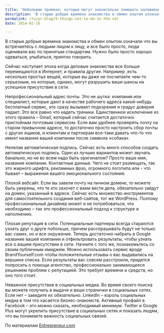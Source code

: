 ```yaml
---
title: 'Небольшие промахи, которые могут значительно помешать налаживанию связей'
description: 'В старые добрые времена знакомства и обмен опытом означали что вы встречаетесь с людьми лицом к лицу, и все было просто, люди оценивали вас по принятым стандартам. Нужно было просто хорошо одеваться, улыбаться, приятно говорить.'
permalink: /ru/pr-blog/5-things-not-to-do-in-the-net
date: 2014-02-16

---
```


В старые добрые времена знакомства и обмен опытом означали что вы встречаетесь с людьми лицом к лицу, и все было просто, люди оценивали вас по принятым стандартам. Нужно было просто хорошо одеваться, улыбаться, приятно говорить.

Сейчас наступает эпоха когда деловые знакомства все больше перемещаются в Интернет, и правила другие. Например ,есть несколько простых вещей, которые вы даже не посчитаете чем-то серьезным, но которые, однако, могут разрушить ваши шансы на успешное присутствие в сети.

Непрофессиональный адрес почты.  Это не шутка: компания или специалист, которые дают в качестве рабочего адреса какой-нибудь бесплатный сервис, это сразу вызывает подозрения и градус доверия падает. Это все равно что надеть треники. Единственное исключение из этого правила – Gmail, который сейчас считается достаточно пристойным почтовым сервисом. Если вам удобнее проверять почту на старом привычном адресе, то достаточно просто настроить сбор почты с других ящиков, и клиентам и партнерам все-таки давать что-то что имеет название вашей компании после символа «собака».

Нелепая автоматическая подпись.  Сейчас есть много способов создать автоматическую подпись. Один из лучших вариантов может звучать банально, но не во всем надо быть оригиналом? Просто ваше имя, название компании. Контактные данные. Чего не стоит размещать, так это жирного шрифта, рекламных фраз, огромного логотипа или - что бывает – выражения вашего эмоционального состояния.

Плохой вебсайт. Если вы завели почту на личном домене, то можете быть уверены, что те кто захочет с вами вести дела, обязательно зайдут на домен, указанный в адресе. Сейчас есть множество инструментов для самостоятельного создания веб-сайтов, тот же WordPress. Поэтому профессиональный дизайнер может и не потребоваться, что необходимо – так это профессиональный подход к структуре и наполнению.

Плохая репутация в сети. Потенциальные партнеры всегда стараются узнать друг о друге  побольше, причем расспрашивать будут не только вас самих, но и все окружение. Теперь достаточно набрать в Google название вашей компании и отфильтровать результаты, чтобы узнать все о вашем присутствии в сети. Начните с того же, познакомьтесь со своим публичным имиджем. Можно использовать сервис вроде BrandYourself.com чтобы положительные отзывы о вас выдавались на вершине списка. Если результаты вас совсем расстроили, придется попросить о помощи агентство, профессионально занимающееся решением проблем с репутацией. Это требует времени и средств, но оно того стоит.

Неважное  присутствие в социальных медиа. Во время своего поиска вы можете получить в выдаче и ваши странички в социальных сетях. Если нет – заведите их обязательно. LinkedIn – король социальных медиа в том что касается бизнес-знакомств. Активный профайл в Facebook – это можно сказать, необходимый минимум. Twitter и Google Plus могут укрепить присутствие в социальных сетях и показать людям, что вы понимаете важность социальных связей.

По материалам <a href="https://www.entrepreneur.com/article/230546">Entrepreneur.com</a>

